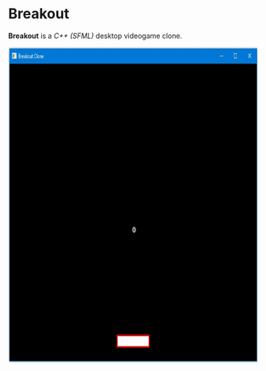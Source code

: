 # Breakout

**Breakout** is a *C++ (SFML)* desktop videogame clone.

<img src="https://github.com/plainoldprogrammer/breakout/blob/master/screenshots/screenshot-main-window.jpg" width="807" height="637">
